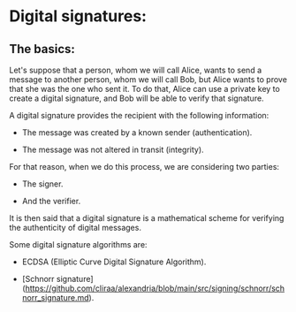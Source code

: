# Digital signatures:

## The basics:

Let's suppose that a person, whom we will call Alice, wants to send a message to another person, whom we will call Bob, but Alice wants to prove that she was the one who sent it. To do that, Alice can use a private key to create a digital signature, and Bob will be able to verify that signature.

A digital signature provides the recipient with the following information:

- The message was created by a known sender (authentication).

- The message was not altered in transit (integrity).

For that reason, when we do this process, we are considering two parties:

- The signer.

- And the verifier.

It is then said that a digital signature is a mathematical scheme for verifying the authenticity of digital messages.

Some digital signature algorithms are:

- ECDSA (Elliptic Curve Digital Signature Algorithm).

- [Schnorr signature] (https://github.com/cliraa/alexandria/blob/main/src/signing/schnorr/schnorr_signature.md).
